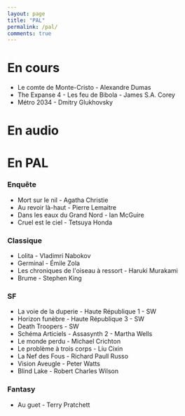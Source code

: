 ```yaml
---
layout: page
title: "PAL"
permalink: /pal/
comments: true
---
```


# En cours 

- Le comte de Monte-Cristo - Alexandre Dumas
- The Expanse 4 - Les feu de Bibola - James S.A. Corey
- Métro 2034 - Dmitry Glukhovsky

# En audio



# En PAL


### Enquête

- Mort sur le nil - Agatha Christie
- Au revoir là-haut - Pierre Lemaitre
- Dans les eaux du Grand Nord - Ian McGuire
- Cruel est le ciel - Tetsuya Honda
  

### Classique

- Lolita - Vladimri Nabokov
- Germinal - Émile Zola
- Les chroniques de l'oiseau à ressort - Haruki Murakami
- Brume - Stephen King


### SF

- La voie de la duperie - Haute République 1 - SW
- Horizon funèbre - Haute République 3 - SW
- Death Troopers - SW
- Schéma Articiels - Assasynth 2 - Martha Wells
- Le monde perdu - Michael Crichton
- Le problème à trois corps - Liu Cixin
- La Nef des Fous - Richard Paull Russo
- Vision Aveugle - Peter Watts
- Blind Lake - Robert Charles Wilson


### Fantasy

- Au guet - Terry Pratchett 